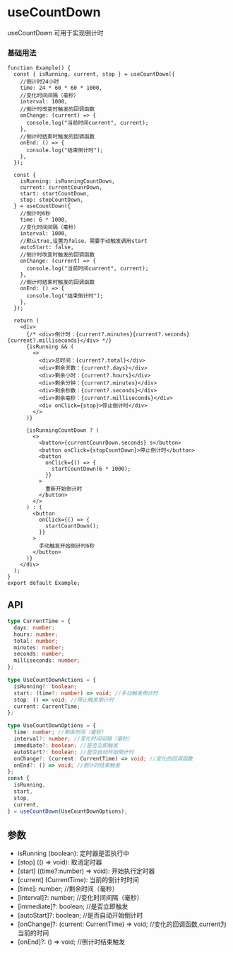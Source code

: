 # useCountDown

useCountDown 可用于实现倒计时

### 基础用法

```tsx
function Example() {
  const { isRunning, current, stop } = useCountDown({
    //倒计时24小时
    time: 24 * 60 * 60 * 1000,
    //变化时间间隔（毫秒）
    interval: 1000,
    //倒计时改变时触发的回调函数
    onChange: (current) => {
      console.log("当前时间current", current);
    },
    //倒计时结束时触发的回调函数
    onEnd: () => {
      console.log("结束倒计时");
    },
  });

  const {
    isRunning: isRunningCountDown,
    current: currentCounrDown,
    start: startCountDown,
    stop: stopCountDown,
  } = useCountDown({
    //倒计时6秒
    time: 6 * 1000,
    //变化时间间隔（毫秒）
    interval: 1000,
    //默认true,设置为false，需要手动触发调用start
    autoStart: false,
    //倒计时改变时触发的回调函数
    onChange: (current) => {
      console.log("当前时间current", current);
    },
    //倒计时结束时触发的回调函数
    onEnd: () => {
      console.log("结束倒计时");
    },
  });

  return (
    <div>
      {/* <div>倒计时：{current?.minutes}{current?.seconds}{current?.milliseconds}</div> */}
      {isRunning && (
        <>
          <div>总时间：{current?.total}</div>
          <div>剩余天数：{current?.days}</div>
          <div>剩余小时：{current?.hours}</div>
          <div>剩余分钟：{current?.minutes}</div>
          <div>剩余秒数：{current?.seconds}</div>
          <div>剩余毫秒：{current?.milliseconds}</div>
          <div onClick={stop}>停止倒计时</div>
        </>
      )}

      {isRunningCountDown ? (
        <>
          <button>{currentCounrDown.seconds} s</button>
          <button onClick={stopCountDown}>停止倒计时</button>
          <button
            onClick={() => {
              startCountDown(6 * 1000);
            }}
          >
            重新开始倒计时
          </button>
        </>
      ) : (
        <button
          onClick={() => {
            startCountDown();
          }}
        >
          手动触发开始倒计时6秒
        </button>
      )}
    </div>
  );
}
export default Example;
```

## API

```typescript
type CurrentTime = {
  days: number;
  hours: number;
  total: number;
  minutes: number;
  seconds: number;
  milliseconds: number;
};

type UseCountDownActions = {
  isRunning?: boolean;
  start: (time?: number) => void; //手动触发倒计时
  stop: () => void; //停止触发倒计时
  current: CurrentTime;
};

type UseCountDownOptions = {
  time: number; //剩余时间（毫秒）
  interval?: number; //变化时间间隔（毫秒）
  immediate?: boolean; //是否立即触发
  autoStart?: boolean; //是否自动开始倒计时
  onChange?: (current: CurrentTime) => void; //变化的回调函数
  onEnd?: () => void; //倒计时结束触发
};
const {
  isRunning,
  start,
  stop,
  current,
} = useCountDown(UseCountDownOptions);
```

## 参数
- isRunning (boolean): 定时器是否执行中
- [stop] (() => void): 取消定时器
- [start] ((time?:number) => void): 开始执行定时器
- [current] (CurrentTime): 当前的倒计时时间
- [time]: number; //剩余时间（毫秒）
- [interval]?: number; //变化时间间隔（毫秒）
- [immediate]?: boolean; //是否立即触发
- [autoStart]?: boolean; //是否自动开始倒计时
- [onChange]?: (current: CurrentTime) => void; //变化的回调函数,current为当前的时间
- [onEnd]?: () => void; //倒计时结束触发